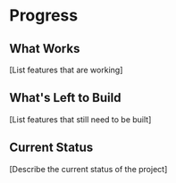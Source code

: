 # Progress

## What Works
[List features that are working]

## What's Left to Build
[List features that still need to be built]

## Current Status
[Describe the current status of the project]
